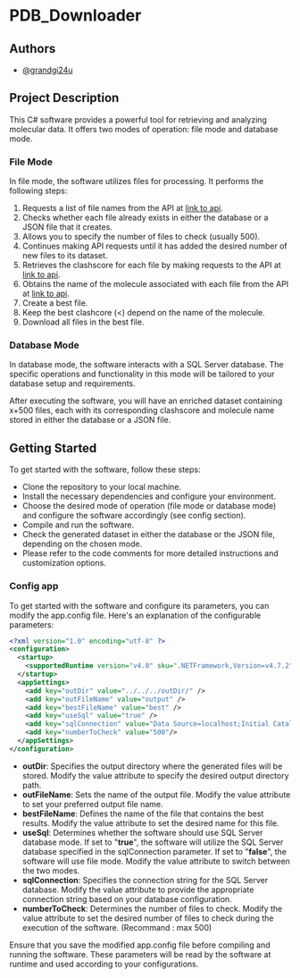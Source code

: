 # PDB_Downloader

## Authors

- [@grandgi24u](https://www.github.com/grandgi24u)

## Project Description

This C# software provides a powerful tool for retrieving and analyzing molecular data. It offers two modes of operation: file mode and database mode.

### File Mode

In file mode, the software utilizes files for processing. It performs the following steps:

1. Requests a list of file names from the API at [link to api](https://search.rcsb.org/).
2. Checks whether each file already exists in either the database or a JSON file that it creates.
3. Allows you to specify the number of files to check (usually 500).
4. Continues making API requests until it has added the desired number of new files to its dataset.
5. Retrieves the clashscore for each file by making requests to the API at [link to api](https://files.rcsb.org/pub/pdb/validation_reports/).
6. Obtains the name of the molecule associated with each file from the API at [link to api](https://data.rcsb.org/rest/v1/core/entry/).
7. Create a best file.
8. Keep the best clashcore (<) depend on the name of the molecule.
9. Download all files in the best file.

### Database Mode

In database mode, the software interacts with a SQL Server database. The specific operations and functionality in this mode will be tailored to your database setup and requirements.

After executing the software, you will have an enriched dataset containing x+500 files, each with its corresponding clashscore and molecule name stored in either the database or a JSON file.

## Getting Started

To get started with the software, follow these steps:

- Clone the repository to your local machine.
- Install the necessary dependencies and configure your environment.
- Choose the desired mode of operation (file mode or database mode) and configure the software accordingly (see config section).
- Compile and run the software.
- Check the generated dataset in either the database or the JSON file, depending on the chosen mode.
- Please refer to the code comments for more detailed instructions and customization options.

### Config app

To get started with the software and configure its parameters, you can modify the app.config file. Here's an explanation of the configurable parameters:

```xml
<?xml version="1.0" encoding="utf-8" ?>
<configuration>
  <startup>
    <supportedRuntime version="v4.0" sku=".NETFramework,Version=v4.7.2" />
  </startup>
  <appSettings>
    <add key="outDir" value="../../../outDir/" />
    <add key="outFileName" value="output" />
    <add key="bestFileName" value="best" />
    <add key="useSql" value="true" />
    <add key="sqlConnection" value="Data Source=localhost;Initial Catalog=MmCifFiles; Integrated Security=True"/>
    <add key="numberToCheck" value="500"/>
  </appSettings>
</configuration>
```

- **outDir**: Specifies the output directory where the generated files will be stored. Modify the value attribute to specify the desired output directory path.
- **outFileName**: Sets the name of the output file. Modify the value attribute to set your preferred output file name.
- **bestFileName**: Defines the name of the file that contains the best results. Modify the value attribute to set the desired name for this file.
- **useSql**: Determines whether the software should use SQL Server database mode. If set to "**true**", the software will utilize the SQL Server database specified in the sqlConnection parameter. If set to "**false**", the software will use file mode. Modify the value attribute to switch between the two modes.
- **sqlConnection**: Specifies the connection string for the SQL Server database. Modify the value attribute to provide the appropriate connection string based on your database configuration.
- **numberToCheck**: Determines the number of files to check. Modify the value attribute to set the desired number of files to check during the execution of the software. (Recommand : max 500)

Ensure that you save the modified app.config file before compiling and running the software. These parameters will be read by the software at runtime and used according to your configurations.

